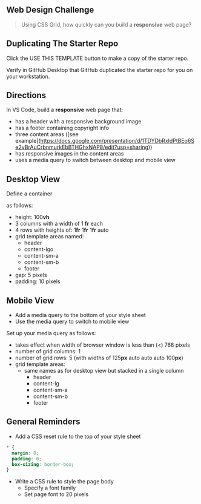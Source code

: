 ﻿## Web Design Challenge

> Using CSS Grid, how quickly can you build a **responsive** web page?

## Duplicating The Starter Repo

Click the USE THIS TEMPLATE button to make a copy of the starter repo.

Verify in GitHub Desktop that GitHub duplicated the starter repo for you on your workstation.

## Directions

In VS Code, build a **responsive** web page that:

- has a header with a responsive background image
- has a footer containing copyright info
- three content areas ([see example[(https://docs.google.com/presentation/d/1TDYDbRxldPtBEo6Se2vBrAuCrbnmurkEbBTHGhxNAP8/edit?usp=sharing))
- has responsive images in the content areas
- uses a media query to switch between desktop and mobile view

## Desktop View

Define a container <div> as follows:

- height: 100**vh**
- 3 columns with a width of 1 **fr** each
- 4 rows with heights of: 1**fr** 1**fr** 1**fr** auto
- grid template areas named:
  - header
  - content-lgo
  - content-sm-a
  - content-sm-b
  - footer
- gap: 5 pixels
- padding: 10 pixels

## Mobile View

- Add a media query to the bottom of your style sheet
- Use the media query to switch to mobile view

Set up your media query as follows:

- takes effect when width of browser window is less than (<) 768 pixels
- number of grid columns: 1
- number of grid rows: 5 (with widths of 125**px** auto auto auto 100**px**)
- grid template areas:
  - same names as for desktop view but stacked in a single column
    - header
    - content-lg
    - content-sm-a
    - content-sm-b
    - footer
 
## General Reminders

- Add a CSS reset rule to the top of your style sheet
```css
* {
  margin: 0;
  padding: 0;
  box-sizing: border-box;
}
```
- Write a CSS rule to style the page body
  - Specify a font family
  - Set page font to 20 pixels

